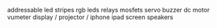 addressable led stripes
rgb leds
relays
mosfets
servo
buzzer
dc motor
vumeter
display / projector / iphone ipad screen
speakers